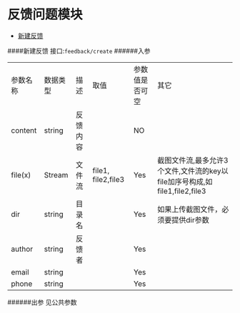 反馈问题模块
========
* [新建反馈](#新建反馈)

####新建反馈
接口:`feedback/create`
######入参
<table>
    <tr>
        <td>参数名称</td>
        <td>数据类型</td>
        <td>描述</td>
        <td>取值</td>
        <td>参数值是否可空</td>
        <td>其它</td>
    </tr>
    <tr>
        <td>content</td>
        <td>string</td>
        <td>反馈内容</td>
        <td></td>
        <td>NO</td>
        <td></td>
    </tr>
    <tr>
        <td>file(x)</td>
        <td>Stream</td>
        <td>文件流</td>
        <td>file1, file2,file3</td>
        <td>Yes</td>
        <td>截图文件流,最多允许3个文件,文件流的key以file加序号构成,如file1,file2,file3</td>
    </tr>
    <tr>
        <td>dir</td>
        <td>string</td>
        <td>目录名</td>
        <td>
        </td>
        <td>Yes</td>
        <td>如果上传截图文件，必须要提供dir参数</td>
    </tr>
    <tr>
        <td>author</td>
        <td>string</td>
        <td>反馈者</td>
        <td>
        </td>
        <td>Yes</td>
        <td></td>
    </tr>
    <tr>
        <td>email</td>
        <td>string</td>
        <td></td>
        <td>
        </td>
        <td>Yes</td>
        <td></td>
    </tr>
    <tr>
        <td>phone</td>
        <td>string</td>
        <td></td>
        <td>
        </td>
        <td>Yes</td>
        <td></td>
    </tr>
</table>
######出参
见公共参数
